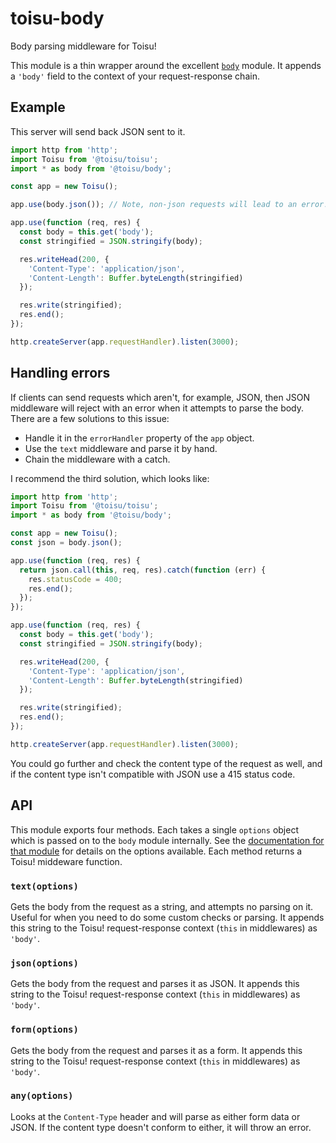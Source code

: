 # toisu-body

Body parsing middleware for Toisu!

This module is a thin wrapper around the excellent
[`body`](https://www.npmjs.com/package/body) module. It appends a `'body'`
field to the context of your request-response chain.

## Example

This server will send back JSON sent to it.

```javascript
import http from 'http';
import Toisu from '@toisu/toisu';
import * as body from '@toisu/body';

const app = new Toisu();

app.use(body.json()); // Note, non-json requests will lead to an error!

app.use(function (req, res) {
  const body = this.get('body');
  const stringified = JSON.stringify(body);

  res.writeHead(200, {
    'Content-Type': 'application/json',
    'Content-Length': Buffer.byteLength(stringified)
  });

  res.write(stringified);
  res.end();
});

http.createServer(app.requestHandler).listen(3000);
```

## Handling errors

If clients can send requests which aren't, for example, JSON, then JSON
middleware will reject with an error when it attempts to parse the body. There
are a few solutions to this issue:

 - Handle it in the `errorHandler` property of the `app` object.
 - Use the `text` middleware and parse it by hand.
 - Chain the middleware with a catch.

I recommend the third solution, which looks like:

```javascript
import http from 'http';
import Toisu from '@toisu/toisu';
import * as body from '@toisu/body';

const app = new Toisu();
const json = body.json();

app.use(function (req, res) {
  return json.call(this, req, res).catch(function (err) {
    res.statusCode = 400;
    res.end();
  });
});

app.use(function (req, res) {
  const body = this.get('body');
  const stringified = JSON.stringify(body);

  res.writeHead(200, {
    'Content-Type': 'application/json',
    'Content-Length': Buffer.byteLength(stringified)
  });

  res.write(stringified);
  res.end();
});

http.createServer(app.requestHandler).listen(3000);
```

You could go further and check the content type of the request as well, and if
the content type isn't compatible with JSON use a 415 status code.

## API

This module exports four methods. Each takes a single `options` object which is
passed on to the `body` module internally. See the
[documentation for that module](https://github.com/Raynos/body#documentation)
for details on the options available. Each method returns a Toisu! middeware
function.

### `text(options)`

Gets the body from the request as a string, and attempts no parsing on it.
Useful for when you need to do some custom checks or parsing. It appends this
string to the Toisu! request-response context (`this` in middlewares) as
`'body'`.

### `json(options)`

Gets the body from the request and parses it as JSON. It appends this string to
the Toisu! request-response context (`this` in middlewares) as `'body'`.

### `form(options)`

Gets the body from the request and parses it as a form. It appends this string
to the Toisu! request-response context (`this` in middlewares) as `'body'`.

### `any(options)`

Looks at the `Content-Type` header and will parse as either form data or JSON.
If the content type doesn't conform to either, it will throw an error.
